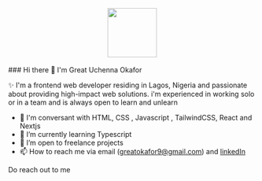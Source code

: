 <div id="header" align="center">
  <img src="https://media.giphy.com/media/M9gbBd9nbDrOTu1Mqx/giphy.gif" width="100"/>
</div>

<br/>
### Hi there 👋
I'm Great Uchenna Okafor

✨ I'm a frontend web developer residing in Lagos, Nigeria and passionate about providing high-impact web solutions. i'm experienced in working solo or in a team and is always open to learn and unlearn

- 💬 I'm conversant with HTML, CSS , Javascript , TailwindCSS, React and Nextjs
- 🌱 I’m currently learning Typescript
- 👯 I’m open to freelance projects
- 📫 How to reach me via email (greatokafor9@gmail.com) and [linkedIn](https://www.linkedin.com/in/great-okafor-348b39220/)

Do reach out to me



